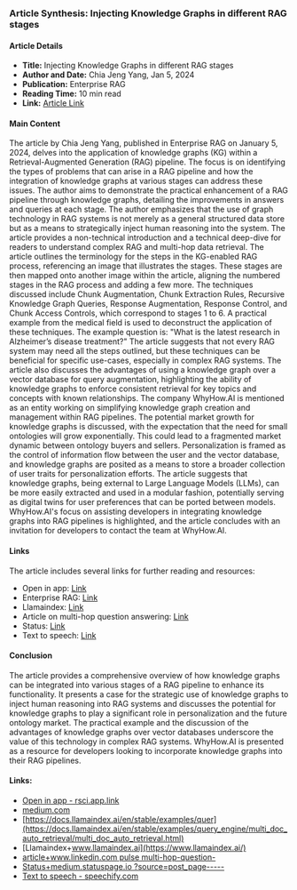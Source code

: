 ### Article Synthesis: Injecting Knowledge Graphs in different RAG stages
#### Article Details
- **Title:** Injecting Knowledge Graphs in different RAG stages
- **Author and Date:** Chia Jeng Yang, Jan 5, 2024
- **Publication:** Enterprise RAG
- **Reading Time:** 10 min read
- **Link:** [Article Link](https://medium.com/enterprise-rag/injecting-knowledge-graphs-in-different-rag-stages-a3cd1221f57b)
#### Main Content
The article by Chia Jeng Yang, published in Enterprise RAG on January 5, 2024, delves into the application of knowledge graphs (KG) within a Retrieval-Augmented Generation (RAG) pipeline. The focus is on identifying the types of problems that can arise in a RAG pipeline and how the integration of knowledge graphs at various stages can address these issues. The author aims to demonstrate the practical enhancement of a RAG pipeline through knowledge graphs, detailing the improvements in answers and queries at each stage.
The author emphasizes that the use of graph technology in RAG systems is not merely as a general structured data store but as a means to strategically inject human reasoning into the system. The article provides a non-technical introduction and a technical deep-dive for readers to understand complex RAG and multi-hop data retrieval.
The article outlines the terminology for the steps in the KG-enabled RAG process, referencing an image that illustrates the stages. These stages are then mapped onto another image within the article, aligning the numbered stages in the RAG process and adding a few more. The techniques discussed include Chunk Augmentation, Chunk Extraction Rules, Recursive Knowledge Graph Queries, Response Augmentation, Response Control, and Chunk Access Controls, which correspond to stages 1 to 6.
A practical example from the medical field is used to deconstruct the application of these techniques. The example question is: "What is the latest research in Alzheimer’s disease treatment?" The article suggests that not every RAG system may need all the steps outlined, but these techniques can be beneficial for specific use-cases, especially in complex RAG systems.
The article also discusses the advantages of using a knowledge graph over a vector database for query augmentation, highlighting the ability of knowledge graphs to enforce consistent retrieval for key topics and concepts with known relationships. The company WhyHow.AI is mentioned as an entity working on simplifying knowledge graph creation and management within RAG pipelines.
The potential market growth for knowledge graphs is discussed, with the expectation that the need for small ontologies will grow exponentially. This could lead to a fragmented market dynamic between ontology buyers and sellers.
Personalization is framed as the control of information flow between the user and the vector database, and knowledge graphs are posited as a means to store a broader collection of user traits for personalization efforts. The article suggests that knowledge graphs, being external to Large Language Models (LLMs), can be more easily extracted and used in a modular fashion, potentially serving as digital twins for user preferences that can be ported between models.
WhyHow.AI's focus on assisting developers in integrating knowledge graphs into RAG pipelines is highlighted, and the article concludes with an invitation for developers to contact the team at WhyHow.AI.
#### Links
The article includes several links for further reading and resources:
- Open in app: [Link](https://rsci.app.link/?%24canonical_url=https%3A%2F%2Fmedium.com%2Fp%2Fa3cd1221f57b&%7Efeature=LoOpenInAppButton&%7Echannel=ShowPostUnderCollection&source=---two_column_layout_nav----------------------------------)
- Enterprise RAG: [Link](https://medium.com/enterprise-rag?source=post_page-----a3cd1221f57b--------------------------------)
- Llamaindex: [Link](https://www.llamaindex.ai/)
- Article on multi-hop question answering: [Link](https://www.linkedin.com/pulse/multi-hop-question-answering-llms-knowledge-graphs-wisecube/)
- Status: [Link](https://medium.statuspage.io/?source=post_page-----a3cd1221f57b--------------------------------)
- Text to speech: [Link](https://speechify.com/medium?source=post_page-----a3cd1221f57b--------------------------------)
#### Conclusion
The article provides a comprehensive overview of how knowledge graphs can be integrated into various stages of a RAG pipeline to enhance its functionality. It presents a case for the strategic use of knowledge graphs to inject human reasoning into RAG systems and discusses the potential for knowledge graphs to play a significant role in personalization and the future ontology market. The practical example and the discussion of the advantages of knowledge graphs over vector databases underscore the value of this technology in complex RAG systems. WhyHow.AI is presented as a resource for developers looking to incorporate knowledge graphs into their RAG pipelines.
#### Links:
  - [Open in app - rsci.app.link](https://rsci.app.link/?%24canonical_url=https%3A%2F%2Fmedium.com%2Fp%2Fa3cd1221f57b&%7Efeature=LoOpenInAppButton&%7Echannel=ShowPostUnderCollection&source=---two_column_layout_nav----------------------------------)
  - [medium.com](https://medium.com/enterprise-rag?source=post_page-----a3cd1221f57b--------------------------------)
  - [https://docs.llamaindex.ai/en/stable/examples/quer](https://docs.llamaindex.ai/en/stable/examples/query_engine/multi_doc_auto_retrieval/multi_doc_auto_retrieval.html)
  - [Llamaindex+www.llamaindex.ai](https://www.llamaindex.ai/)
  - [article+www.linkedin.com pulse multi-hop-question-](https://www.linkedin.com/pulse/multi-hop-question-answering-llms-knowledge-graphs-wisecube/)
  - [Status+medium.statuspage.io ?source=post_page-----](https://medium.statuspage.io/?source=post_page-----a3cd1221f57b--------------------------------)
  - [Text to speech - speechify.com](https://speechify.com/medium?source=post_page-----a3cd1221f57b--------------------------------)